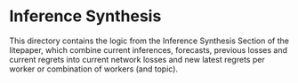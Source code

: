 # Inference Synthesis

This directory contains the logic from the Inference Synthesis Section of the litepaper, which combine current inferences, forecasts, previous losses and current regrets into current network losses and new latest regrets per worker or combination of workers (and topic).
